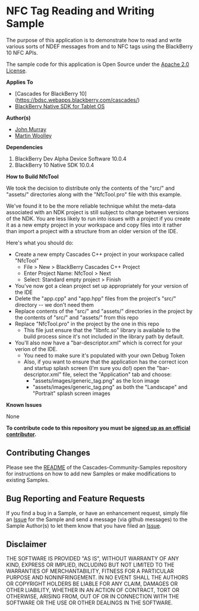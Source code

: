 # NFC Tag Reading and Writing Sample

The purpose of this application is to demonstrate how to read and write various sorts of NDEF messages from and to NFC tags using the BlackBerry 10 NFC APIs.

The sample code for this application is Open Source under the [Apache 2.0 License](http://www.apache.org/licenses/LICENSE-2.0.html).

**Applies To**

* [Cascades for BlackBerry 10] (https://bdsc.webapps.blackberry.com/cascades/)
* [BlackBerry Native SDK for Tablet OS](https://bdsc.webapps.blackberry.com/native/)


**Author(s)** 

* [John Murray](https://github.com/jcmurray)
* [Martin Woolley](https://github.com/mdwoolley)


**Dependencies**

1. BlackBerry Dev Alpha Device Software 10.0.4
2. BlackBerry 10 Native SDK 10.0.4

**How to Build NfcTool**

We took the decision to distribute only the contents of the "src/" and "assets/" directories along with the "NfcTool.pro" file with this example.

We've found it to be the more reliable technique whilst the meta-data associated with an NDK project is still subject to change between versions of the NDK. You are less likely to run into issues with a project if you create it as a new empty project in your workspace and copy files into it rather than import a project with a structure from an older version of the IDE.

Here's what you should do:

* Create a new empty Cascades C++ project in your workspace called "NfcTool"
    * File > New > BlackBerry Cascades C++ Project
    * Enter Project Name: NfcTool > Next
    * Select: Standard empty project > Finish
* You've now got a clean project set up appropriately for your version of the IDE
* Delete the "app.cpp" and "app.hpp" files from the project's "src/" directory -- we don't need them
* Replace contents of the "src/" and "assets/" directories in the project by the contents of "src/" and "assets/" from this repo
* Replace "NfcTool.pro" in the project by the one in this repo
    * This file just ensure that the "libnfc.so" library is available to the build process since it's not included in the library path by default.
* You'll also now have a "bar-descriptor.xml" which is correct for your verion of the IDE.
    * You need to make sure it's populated with your own Debug Token 
    * Also, if you want to ensure that the application has the correct icon and startup splash screen (I'm sure you do!) open the "bar-descriptor.xml" file, select the "Application" tab and choose:
        * "assets/images/generic_tag.png" as the Icon image
        * "assets/images/generic_tag.png" as both the "Landscape" and "Portrait" splash screen images

**Known Issues**

None

**To contribute code to this repository you must be [signed up as an official contributor](http://blackberry.github.com/howToContribute.html).**


## Contributing Changes

Please see the [README](https://github.com/blackberry/Cascades-Community-Samples/blob/master/README.md) of the Cascades-Community-Samples repository for instructions on how to add new Samples or make modifications to existing Samples.


## Bug Reporting and Feature Requests

If you find a bug in a Sample, or have an enhancement request, simply file an [Issue](https://github.com/blackberry/Cascades-Community-Samples/issues) for the Sample and send a message (via github messages) to the Sample Author(s) to let them know that you have filed an [Issue](https://github.com/blackberry/Cascades-Community-Samples/issues).


## Disclaimer

THE SOFTWARE IS PROVIDED "AS IS", WITHOUT WARRANTY OF ANY KIND, EXPRESS OR IMPLIED, INCLUDING BUT NOT LIMITED TO THE WARRANTIES OF MERCHANTABILITY, FITNESS FOR A PARTICULAR PURPOSE AND NONINFRINGEMENT. IN NO EVENT SHALL THE AUTHORS OR COPYRIGHT HOLDERS BE LIABLE FOR ANY CLAIM, DAMAGES OR OTHER LIABILITY, WHETHER IN AN ACTION OF CONTRACT, TORT OR OTHERWISE, ARISING FROM, OUT OF OR IN CONNECTION WITH THE SOFTWARE OR THE USE OR OTHER DEALINGS IN THE SOFTWARE.